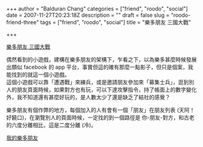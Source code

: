 +++
author = "Balduran Chang"
categories = ["friend", "roodo", "social"]
date = 2007-11-27T20:23:18Z
description = ""
draft = false
slug = "roodo-friend-three"
tags = ["friend", "roodo", "social"]
title = "樂多朋友 三國大戰"

+++


[樂多朋友 三國大戰](http://friends.roodo.com/three)

偶然看到的小遊戲，建構在樂多朋友的架構下，乍看之下，以為樂多甚麼時候發展出類似 facebook 的 app 平台，事實但這的確有那麼一點影子，但只是個案，我能找到的就這一個小遊戲。  
 這個小遊戲可以靠「遭遇戰」來練兵，或是邀請朋友參加來「募集士兵」，逛到別人的朋友頁面時候，如果對方也有玩，可以下達攻擊指令，持了帳面上的數字變化外，我不知道還有甚麼好玩的，是人數太少了還是缺乏了結社的感覺？

樂多朋友有個作弊的地方，每個加入的人有會有一個「朋友」在朋友列表 (天阿！好饒口)，在瀏覽別人的頁面時候，一定找的到一個路徑是 你-朋友-對方，和古老的六度分離相比，這是二度分離 (冷)。

[我的樂多朋友](http://friends.roodo.com/user/6390)


